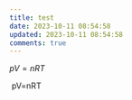 ```yaml
---
title: test
date: 2023-10-11 08:54:58
updated: 2023-10-11 08:54:58
comments: true
---
```

$﻿pV=nRT$

$﻿$
p﻿V=nRT
$﻿$